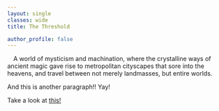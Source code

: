 ```yaml
---
layout: single
classes: wide
title: The Threshold

author_profile: false
---
```


&emsp;A world of mysticism and machination, where the crystalline ways of ancient magic gave rise to metropolitan cityscapes that sore into the heavens, and travel between not merely landmasses, but entire worlds.

And this is another paragraph!! Yay!

Take a look at [this!](solar-empire)
